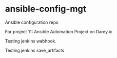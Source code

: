 # ansible-config-mgt
Ansible configuration repo

For project 11: Ansible Automation Project on Darey.io

Testing jenkins webhook.

Testing jenkins save_artifacts
